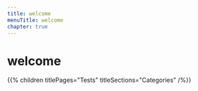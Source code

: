 ```yaml
---
title: welcome
menuTitle: welcome
chapter: true
---
```


# welcome

{{% children titlePages="Tests" titleSections="Categories" /%}}